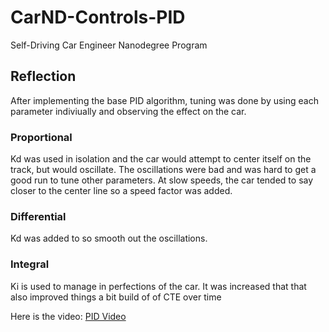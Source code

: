# CarND-Controls-PID
Self-Driving Car Engineer Nanodegree Program

## Reflection

After implementing the base PID algorithm, tuning was done by using each parameter indiviually and observing the effect on the car.
### Proportional
Kd was used in isolation and the car would attempt to center itself on the track, but would oscillate.  The oscillations were bad and was hard to get a good run to tune other parameters.  At slow speeds, the car tended to say closer to the center line so a speed factor was added.  
### Differential
Kd was added to so smooth out the oscillations.
### Integral
Ki is used to manage in perfections of the car. It was increased that that also improved things a bit build of of CTE over time

Here is the video: [PID Video](https://youtu.be/R6WDS9xfwjQ)
